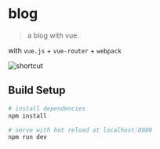 # blog

> a blog with vue.

with `vue.js` + `vue-router` + `webpack`

![shortcut]('./static/img/example.png')

## Build Setup

``` bash
# install dependencies
npm install

# serve with hot reload at localhost:8080
npm run dev
```

